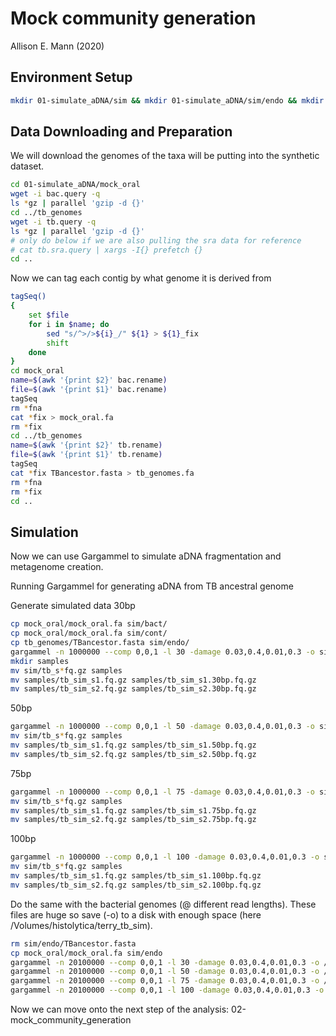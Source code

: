 # Mock community generation

Allison E. Mann (2020)

## Environment Setup

```bash
mkdir 01-simulate_aDNA/sim && mkdir 01-simulate_aDNA/sim/endo && mkdir 01-simulate_aDNA/sim/cont && mkdir 01-simulate_aDNA/sim/bact
```

## Data Downloading and Preparation

We will download the genomes of the taxa will be putting into the synthetic
dataset.

```bash
cd 01-simulate_aDNA/mock_oral
wget -i bac.query -q
ls *gz | parallel 'gzip -d {}' 
cd ../tb_genomes
wget -i tb.query -q 
ls *gz | parallel 'gzip -d {}' 
# only do below if we are also pulling the sra data for reference
# cat tb.sra.query | xargs -I{} prefetch {}
cd ..
```

Now we can tag each contig by what genome it is derived from

```bash
tagSeq()
{
    set $file
    for i in $name; do
        sed "s/^>/>${i}_/" ${1} > ${1}_fix
        shift
    done
}
cd mock_oral 
name=$(awk '{print $2}' bac.rename)
file=$(awk '{print $1}' bac.rename)
tagSeq
rm *fna
cat *fix > mock_oral.fa
rm *fix
cd ../tb_genomes
name=$(awk '{print $2}' tb.rename)
file=$(awk '{print $1}' tb.rename)
tagSeq
cat *fix TBancestor.fasta > tb_genomes.fa
rm *fna
rm *fix
cd ..
```

## Simulation

Now we can use Gargammel to simulate aDNA fragmentation and metagenome creation.

Running Gargammel for generating aDNA from TB ancestral genome

Generate simulated data 30bp

```bash
cp mock_oral/mock_oral.fa sim/bact/
cp mock_oral/mock_oral.fa sim/cont/
cp tb_genomes/TBancestor.fasta sim/endo/
gargammel -n 1000000 --comp 0,0,1 -l 30 -damage 0.03,0.4,0.01,0.3 -o sim/tb_sim sim
mkdir samples
mv sim/tb_s*fq.gz samples
mv samples/tb_sim_s1.fq.gz samples/tb_sim_s1.30bp.fq.gz
mv samples/tb_sim_s2.fq.gz samples/tb_sim_s2.30bp.fq.gz
```

50bp

```bash
gargammel -n 1000000 --comp 0,0,1 -l 50 -damage 0.03,0.4,0.01,0.3 -o sim/tb_sim sim
mv sim/tb_s*fq.gz samples
mv samples/tb_sim_s1.fq.gz samples/tb_sim_s1.50bp.fq.gz
mv samples/tb_sim_s2.fq.gz samples/tb_sim_s2.50bp.fq.gz
```

75bp

```bash
gargammel -n 1000000 --comp 0,0,1 -l 75 -damage 0.03,0.4,0.01,0.3 -o sim/tb_sim sim
mv sim/tb_s*fq.gz samples
mv samples/tb_sim_s1.fq.gz samples/tb_sim_s1.75bp.fq.gz
mv samples/tb_sim_s2.fq.gz samples/tb_sim_s2.75bp.fq.gz
```

100bp

```bash
gargammel -n 1000000 --comp 0,0,1 -l 100 -damage 0.03,0.4,0.01,0.3 -o sim/tb_sim sim
mv sim/tb_s*fq.gz samples
mv samples/tb_sim_s1.fq.gz samples/tb_sim_s1.100bp.fq.gz
mv samples/tb_sim_s2.fq.gz samples/tb_sim_s2.100bp.fq.gz
```

Do the same with the bacterial genomes (@ different read lengths). These files are huge so save (-o) to a disk with enough space (here /Volumes/histolytica/terry_tb_sim).

```bash
rm sim/endo/TBancestor.fasta
cp mock_oral/mock_oral.fa sim/endo
gargammel -n 20100000 --comp 0,0,1 -l 30 -damage 0.03,0.4,0.01,0.3 -o /Volumes/histolytica/terry_tb_sim/mock_oral_sim.30bp sim &
gargammel -n 20100000 --comp 0,0,1 -l 50 -damage 0.03,0.4,0.01,0.3 -o /Volumes/histolytica/terry_tb_sim/mock_oral_sim.50bp sim &
gargammel -n 20100000 --comp 0,0,1 -l 75 -damage 0.03,0.4,0.01,0.3 -o /Volumes/histolytica/terry_tb_sim/mock_oral_sim.75bp sim &
gargammel -n 20100000 --comp 0,0,1 -l 100 -damage 0.03,0.4,0.01,0.3 -o /Volumes/histolytica/terry_tb_sim/mock_oral_sim.100bp sim &

```

Now we can move onto the next step of the analysis: 02-mock_community_generation
